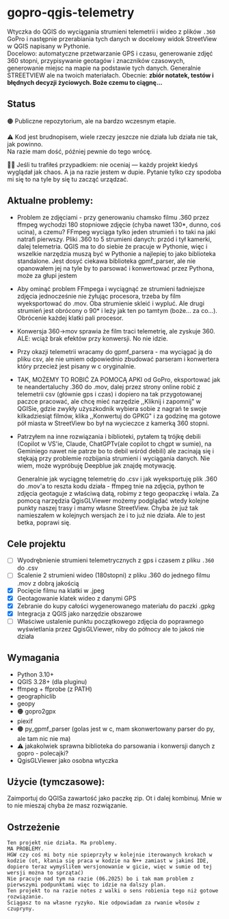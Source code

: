 # gopro-qgis-telemetry

Wtyczka do QGIS do wyciągania strumieni telemetrii i wideo z plików `.360` GoPro i następnie przerabiania tych danych w docelowy widok StreetView w QGIS napisany w Pythonie.  
Docelowo: automatyczne przetwarzanie GPS i czasu, generowanie zdjęć 360 stopni, przypisywanie geotagów i znaczników czasowych, generowanie miejsc na mapie na podstawie tych danych. 
Generalnie STREETVIEW ale na twoich materiałach.
Obecnie: **zbiór notatek, testów i błędnych decyzji życiowych. Boże czemu to ciągnę...**

## Status

🟠   Publiczne repozytorium, ale na bardzo wczesnym etapie.  

⚠️   Kod jest brudnopisem, wiele rzeczy jeszcze nie działa lub działa nie tak, jak powinno.  
      Na razie mam dość, później pewnie do tego wrócę.
      
👨‍🔧   Jeśli tu trafiłeś przypadkiem: nie oceniaj — każdy projekt kiedyś wyglądał jak chaos. A ja na razie jestem w dupie. Pytanie tylko czy spodoba mi się to na tyle by się tu zacząć urządzać.

## Aktualne problemy:
- Problem ze zdjęciami - przy generowaniu chamsko filmu .360 przez ffmpeg  wychodzi 180 stopniowe zdjęcie (chyba nawet 130*, dunno, coś ucina), a czemu? FFmpeg wyciąga tylko jeden strumień i to taki na jaki natrafi pierwszy.
  Pliki .360 to 5 strumieni danych: przód i tył kamerki, dalej telemetria. QGIS ma to do siebie że pracuje w Pythonie, więc i wszelkie narzędzia muszą być w Pythonie a najlepiej to jako biblioteka standalone.
  Jest dosyć ciekawa biblioteka gpmf_parser, ale nie opanowałem jej na tyle by to parsować i konwertować przez Pythona, może za głupi jestem
- Aby ominąć problem FFmpega i wyciągnąć ze strumieni ładniejsze zdjęcia jednocześnie nie żyłując procesora, trzeba by film wyeksportować do .mov. Oba strumienie skleić i wypluć. Ale drugi strumień jest
  obrócony o 90* i leży jak ten po tamtym (boże... za co...). Obrócenie każdej klatki pali procesor. 
- Konwersja 360->mov sprawia że film traci telemetrię, ale zyskuje 360. ALE: wciąż brak efektów przy konwersji. No nie idzie.
- Przy okazji telemetrii wracamy do gpmf_parsera - ma wyciągać ją do pliku csv, ale nie umiem odpowiednio zbudować parseram i konwertera który przecież jest pisany w c oryginalnie.
- TAK, MOŻEMY TO ROBIĆ ZA POMOCĄ APKI od GoPro, eksportować jak te neandertaluchy .360 do .mov, dalej przez strony online robić z telemetrii csv (głównie gps i czas) i dopiero na tak przygotowanej paczce pracować, ale chcę mieć narzędzie
  ,,Kliknij i zapomnij" w QGISie, gdzie zwykły użyszkodnik wybiera sobie z nagrań te swoje kilkadziesiąt filmów, klika ,,Konwertuj do GPKG" i za godzinę ma gotowe pół miasta w StreetView bo był na wycieczce z kamerką 360 stopni.
- Patrzyłem na inne rozwiązania i biblioteki, pytałem tą trójkę debili (Copilot w VS'ie, Claude, ChatGPTv(ale copilot to chgpt w sumie), na Geminiego nawet nie patrze bo to debil wśród debili) ale zacinają się i stękają przy problemie
  rozbijania strumieni i wyciągania danych.
  Nie wiem, może wypróbuję Deepblue jak znajdę motywację.

  
  Generalnie jak wyciągnę telemetrię do .csv i jak wyeksportuję plik .360 do .mov'a to reszta kodu działa - ffmpeg tnie na zdjęcia, python te zdjęcia geotaguje z właściwą datą, robimy z tego geopaczkę i włala. Za pomocą narzędzia QgisGLViewer możemy
  podglądać wtedy kolejne punkty naszej trasy i mamy własne StreetView. Chyba że już tak namieszałem w kolejnych wersjach że i to już nie działa. Ale to jest betka, poprawi się.
  
## Cele projektu

- [ ] Wyodrębnienie strumieni telemetrycznych z gps i czasem z pliku `.360` do .csv
- [ ] Scalenie 2 strumieni wideo (180stopni) z pliku .360 do jednego filmu .mov z dobrą jakością
- [x] Pocięcie filmu na klatki w .jpeg
- [x] Geotagowanie klatek wideo z danymi GPS
- [x] Zebranie do kupy całości wygenerowanego materiału do paczki .gpkg 
- [x] Integracja z QGIS jako narzędzie obszarowe
- [ ] Właściwe ustalenie punktu początkowego zdjęcia do poprawnego wyświetlania przez QgisGLViewer, niby do północy ale to jakoś nie działa

## Wymagania

- Python 3.10+
- QGIS 3.28+ (dla pluginu)
- ffmpeg + ffprobe (z PATH)
- geographiclib
- geopy
- 🟠 gopro2gpx
- piexif
- 🟠 py_gpmf_parser (golas jest w c, mam skonwertowany parser do py, ale tam nic nie ma)
- ⚠️ jakakolwiek sprawna biblioteka do parsowania i konwersji danych z gopro - polecajki?
- QgisGLViewer jako osobna wtyczka

## Użycie (tymczasowe):
Zaimportuj do QGISa zawartość jako paczkę zip. Ot i dalej kombinuj. Mnie w to nie mieszaj chyba że masz rozwiązanie.

## Ostrzeżenie
    Ten projekt nie działa. Ma problemy.
    MA PROBLEMY.
    HGW czy coś mi boty nie spieprzyły w kolejnie iterowanych krokach w kodzie (ot, kłania się praca w kodzie na N++ zamiast w jakimś IDE, dopiero teraz wymyśliłem wersjonowanie w gicie, więc w sumie od tej wersji można to sprzątać) 
    Nie pracuje nad tym na razie (06.2025) bo i tak mam problem z pierwszymi podpunktami więc to idzie na dalszy plan.
    Ten projekt to na razie notes z walki o sens robienia tego niż gotowe rozwiązanie.
    Ściągasz to na własne ryzyko. Nie odpowiadam za rwanie włosów z czupryny. 
    

